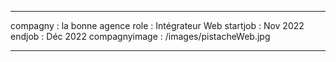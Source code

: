 ---

compagny : la bonne agence
role : Intégrateur Web
startjob : Nov 2022
endjob : Déc 2022
compagnyimage : /images/pistacheWeb.jpg

---
